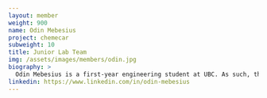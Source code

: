 ```yaml
---
layout: member
weight: 900
name: Odin Mebesius
project: chemecar
subweight: 10
title: Junior Lab Team 
img: /assets/images/members/odin.jpg
biography: >
  Odin Mebesius is a first-year engineering student at UBC. As such, this is his first year in UBC Envision where he is part of the lab sub-team for the Junior Chem-E-Car team.
linkedin: https://www.linkedin.com/in/odin-mebesius 
---
```


